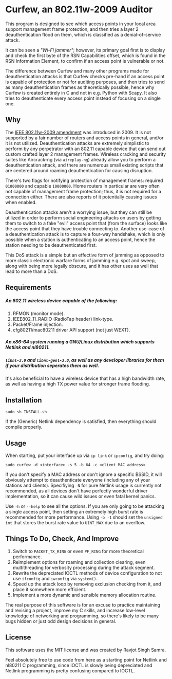 # Curfew, an 802.11w-2009 Auditor

This program is designed to see which access points in your local area support management frame protection, and then tries a layer 2 deauthentication flood on them, which is classified as a denial-of-service attack.

It can be seen a  _"Wi-Fi jammer"_; however, its primary goal first is to display and check the first byte of the RSN Capabilities offset, which is found in the RSN Information Element, to confirm if an access point is vulnerable or not. 

The difference between Curfew and many other programs made for deauthentication attacks is that Curfew checks pre-hand if an access point is capable of protection or not for auditing purposes, and then tries to send as many deauthentication frames as theoretically possible, hence why Curfew is created entirely in C and not in e.g. Python with Scapy. It also tries to deauthenticate every access point instead of focusing on a single one.

## Why

The [IEEE 802.11w-2009 amendment](https://en.wikipedia.org/wiki/IEEE_802.11w-2009) was introduced in 2009. It is not supported by a fair number of routers and access points in general, and/or it is not utilized. Deauthentication attacks are extremely simplistic to perform by any perpetrator with an 802.11 capable device that can send out custom crafted layer 2 management frames. Wireless cracking and security suites like Aircrack-ng (via `aireplay-ng`) already allow you to perform a deauthentication attack, and there are numerous small existing scripts that are centered around roaming deauthentication for causing disruption. 

There's two flags for notifying protection of management frames: required `01000000` and capable `10000000`. Home routers in particular are very often not capable of management frame protection; thus, it is not required for a connection either. There are also reports of it potentially causing issues when enabled.

Deauthentication attacks aren't a worrying issue, but they can still be utilized in order to perform social engineering attacks on users by getting them to switch to a fake "evil" access point that (from the surface) looks like the access point that they have trouble connecting to. Another use-case of a deauthentication attack is to capture a four-way handshake, which is only possible when a station is authenticating to an access point, hence the station needing to be deauthenticated first.

This DoS attack is a simple but an effective form of jamming as opposed to more classic electronic warfare forms of jamming e.g. spot and sweep, along with being more legally obscure, and it has other uses as well that lead to more than a DoS.

## Requirements

##### An 802.11 wireless device capable of the following:
1. RFMON (monitor mode).
2. IEEE802_11_RADIO (RadioTap header) link-type.
3. Packet/Frame injection.
4. cfg80211/mac80211 driver API support (not just WEXT).

##### An x86-64 system running a GNU/Linux distribution which supports Netlink and nl80211.

##### `libnl-3.0` and `libnl-genl-3.0`, as well as any developer libraries for them if your distribution seperates them as well.

It's also beneficial to have a wireless device that has a high bandwidth rate, as well as having a high TX power value for stronger frame flooding.

## Installation

```
sudo sh INSTALL.sh
```
If the (Generic) Netlink dependency is satisfied, then everything should compile properly.

## Usage

When starting, put your interface up via `ip link` or `ipconfig`, and try doing:

```
sudo curfew -d <interface> -s 5 -b 64 -c <client MAC address>
```

If you don't specify a MAC address or don't ignore a specific BSSID, it will obviously attempt to deauthenticate everyone (including any of your stations and clients). Specifiying `-N` for pure Netlink usage is currently not recommended, as all devices don't have perfectly wonderful driver implementation, so it can cause wild issues or even fatal kernel panics.

Use `-h` or `--help` to see all the options. If you are only going to be attacking a single access point, then setting an extremely high burst rate is recommended for more performance. Using `-b -1` should set the `unsigned int` that stores the burst rate value to `UINT_MAX` due to an overflow.

## Things To Do, Check, And Improve

1. Switch to `PACKET_TX_RING` or even `PF_RING` for more theoretical performance.
2. Reimplement options for roaming and collection clearing, even multithreading for verbosity processing during the attack segment.
3. Rewrite the depreciated IOCTL methods of device configuration to not use `ifconfig` and `iwconfig` via `system()`.
4. Speed up the attack loop by removing exclusion checking from it, and place it somewhere more efficient.
5. Implement a more dynamic and sensible memory allocation routine.

The real purpose of this software is for an excuse to practice maintaining and revising a project, improve my C skills, and increase low-level knowledge of networking and programming, so there's likely to be many bugs hidden or just odd design decisions in general.

## License

This software uses the MIT license and was created by Ravjot Singh Samra. 

Feel absolutely free to use code from here as a starting point for Netlink and nl80211 C programming, since IOCTL is slowly being depreciated and Netlink programming is pretty confusing compared to IOCTL.
